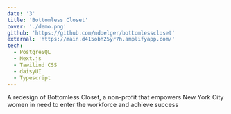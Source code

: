 ```yaml
---
date: '3'
title: 'Bottomless Closet'
cover: './demo.png'
github: 'https://github.com/ndoelger/bottomlesscloset'
external: 'https://main.d415obh25yr7h.amplifyapp.com/'
tech:
  - PostgreSQL
  - Next.js
  - Tawilind CSS
  - daisyUI
  - Typescript
---
```


A redesign of Bottomless Closet, a non-profit that empowers New York City women in need to enter the workforce and achieve success